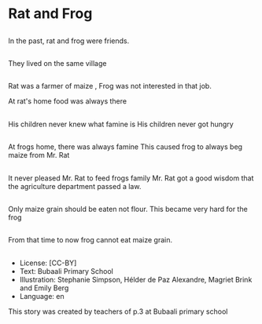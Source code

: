 # Rat and Frog

##
In the past, rat and frog
were friends.

##
They lived on the same
village

##
Rat was a farmer of maize , Frog
was not interested in that job.

At rat's home food was always
there

##
His children never knew
what famine is His
children never got
hungry

##
At frogs home, there
was always famine This
caused frog to always
beg maize from Mr. Rat

##
It never pleased Mr. Rat
to feed frogs family Mr.
Rat got a good wisdom
that the agriculture
department passed a
law.

##
Only maize grain should
be eaten not flour. This
became very hard for
the frog

##
From that time to now
frog cannot eat maize
grain.

##
* License: [CC-BY]
* Text: Bubaali Primary School
* Illustration: Stephanie Simpson, Hélder de Paz
Alexandre, Magriet Brink and Emily Berg
* Language: en

This story was created by teachers of p.3 at Bubaali primary school
